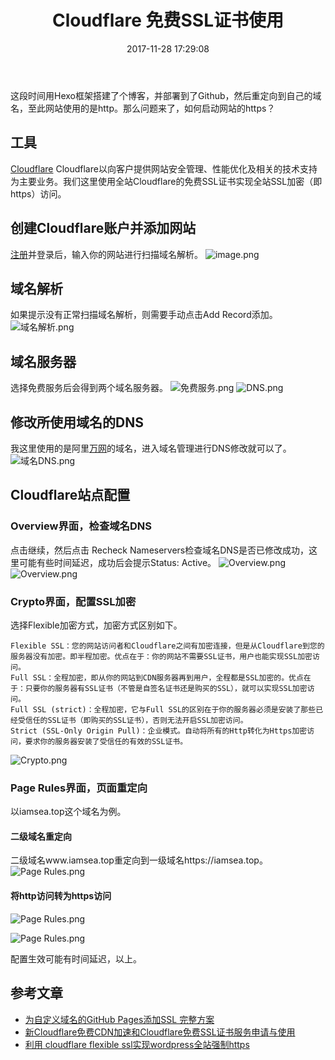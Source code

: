 ﻿---
title: Cloudflare 免费SSL证书使用
date: 2017-11-28 17:29:08
tags:
- Cloudflare
- Hexo站点https
- 网络
categories:
- hexo
---
这段时间用Hexo框架搭建了个博客，并部署到了Github，然后重定向到自己的域名，至此网站使用的是http。那么问题来了，如何启动网站的https？

## 工具
[Cloudflare](https://www.cloudflare.com/)
Cloudflare以向客户提供网站安全管理、性能优化及相关的技术支持为主要业务。我们这里使用全站Cloudflare的免费SSL证书实现全站SSL加密（即https）访问。

## 创建Cloudflare账户并添加网站
[注册](https://www.cloudflare.com/a/sign-up)并登录后，输入你的网站进行扫描域名解析。
![image.png](http://upload-images.jianshu.io/upload_images/2569188-82d3ab95381fdca4.png?imageMogr2/auto-orient/strip%7CimageView2/2/w/1240)

##  域名解析
如果提示没有正常扫描域名解析，则需要手动点击Add Record添加。
![域名解析.png](http://upload-images.jianshu.io/upload_images/2569188-022250c87a763b53.png?imageMogr2/auto-orient/strip%7CimageView2/2/w/1240)

## 域名服务器
选择免费服务后会得到两个域名服务器。
![免费服务.png](http://upload-images.jianshu.io/upload_images/2569188-9ef1318e701642ba.png?imageMogr2/auto-orient/strip%7CimageView2/2/w/1240)
![DNS.png](http://upload-images.jianshu.io/upload_images/2569188-23104c1e67e514f4.png?imageMogr2/auto-orient/strip%7CimageView2/2/w/1240)

## 修改所使用域名的DNS
我这里使用的是阿里[万网](https://wanwang.aliyun.com/)的域名，进入域名管理进行DNS修改就可以了。
![域名DNS.png](http://upload-images.jianshu.io/upload_images/2569188-c53b1e4cf7f3d75d.png?imageMogr2/auto-orient/strip%7CimageView2/2/w/1240)

## Cloudflare站点配置
### Overview界面，检查域名DNS
点击继续，然后点击 Recheck Nameservers检查域名DNS是否已修改成功，这里可能有些时间延迟，成功后会提示Status: Active。
![Overview.png](http://upload-images.jianshu.io/upload_images/2569188-4c382823f7a519d6.png?imageMogr2/auto-orient/strip%7CimageView2/2/w/1240)
![Overview.png](http://upload-images.jianshu.io/upload_images/2569188-cf6a9a03a08fbd19.png?imageMogr2/auto-orient/strip%7CimageView2/2/w/1240)

### Crypto界面，配置SSL加密
选择Flexible加密方式，加密方式区别如下。
```
Flexible SSL：您的网站访问者和Cloudflare之间有加密连接，但是从Cloudflare到您的服务器没有加密。即半程加密。优点在于：你的网站不需要SSL证书，用户也能实现SSL加密访问。
Full SSL：全程加密，即从你的网站到CDN服务器再到用户，全程都是SSL加密的。优点在于：只要你的服务器有SSL证书（不管是自签名证书还是购买的SSL），就可以实现SSL加密访问。
Full SSL (strict)：全程加密，它与Full SSL的区别在于你的服务器必须是安装了那些已经受信任的SSL证书（即购买的SSL证书），否则无法开启SSL加密访问。
Strict (SSL-Only Origin Pull)：企业模式。自动将所有的Http转化为Https加密访问，要求你的服务器安装了受信任的有效的SSL证书。
```
![Crypto.png](http://upload-images.jianshu.io/upload_images/2569188-019b57fe4e2f70ce.png?imageMogr2/auto-orient/strip%7CimageView2/2/w/1240)

### Page Rules界面，页面重定向
以iamsea.top这个域名为例。
#### 二级域名重定向
二级域名www.iamsea.top重定向到一级域名https://iamsea.top。
![Page Rules.png](http://upload-images.jianshu.io/upload_images/2569188-b75304909b8bee44.png?imageMogr2/auto-orient/strip%7CimageView2/2/w/1240)
#### 将http访问转为https访问
![Page Rules.png](http://upload-images.jianshu.io/upload_images/2569188-e82d8d3353d1cfb8.png?imageMogr2/auto-orient/strip%7CimageView2/2/w/1240)

![Page Rules.png](http://upload-images.jianshu.io/upload_images/2569188-e55cd81b7d1c9099.png?imageMogr2/auto-orient/strip%7CimageView2/2/w/1240)

配置生效可能有时间延迟，以上。

## 参考文章
- [为自定义域名的GitHub Pages添加SSL 完整方案](https://segmentfault.com/a/1190000007740693)
- [新Cloudflare免费CDN加速和Cloudflare免费SSL证书服务申请与使用](https://www.freehao123.com/cloudflare-cdn-ssl/)
- [利用 cloudflare flexible ssl实现wordpress全站强制https](https://zvv.me/z/1032.html)
